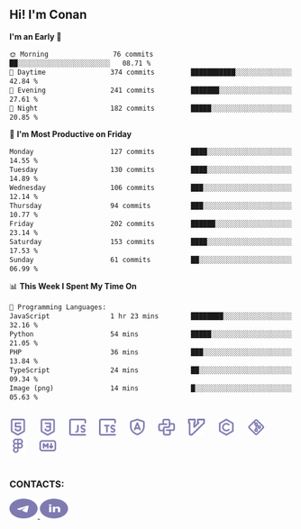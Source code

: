 ## Hi! I'm Conan

<!--START_SECTION:waka-->
**I'm an Early 🐤** 

```text
🌞 Morning                76 commits          ██░░░░░░░░░░░░░░░░░░░░░░░   08.71 % 
🌆 Daytime                374 commits         ███████████░░░░░░░░░░░░░░   42.84 % 
🌃 Evening                241 commits         ███████░░░░░░░░░░░░░░░░░░   27.61 % 
🌙 Night                  182 commits         █████░░░░░░░░░░░░░░░░░░░░   20.85 % 
```
📅 **I'm Most Productive on Friday** 

```text
Monday                   127 commits         ████░░░░░░░░░░░░░░░░░░░░░   14.55 % 
Tuesday                  130 commits         ████░░░░░░░░░░░░░░░░░░░░░   14.89 % 
Wednesday                106 commits         ███░░░░░░░░░░░░░░░░░░░░░░   12.14 % 
Thursday                 94 commits          ███░░░░░░░░░░░░░░░░░░░░░░   10.77 % 
Friday                   202 commits         ██████░░░░░░░░░░░░░░░░░░░   23.14 % 
Saturday                 153 commits         ████░░░░░░░░░░░░░░░░░░░░░   17.53 % 
Sunday                   61 commits          ██░░░░░░░░░░░░░░░░░░░░░░░   06.99 % 
```


📊 **This Week I Spent My Time On** 

```text
💬 Programming Languages: 
JavaScript               1 hr 23 mins        ████████░░░░░░░░░░░░░░░░░   32.16 % 
Python                   54 mins             █████░░░░░░░░░░░░░░░░░░░░   21.05 % 
PHP                      36 mins             ███░░░░░░░░░░░░░░░░░░░░░░   13.84 % 
TypeScript               24 mins             ██░░░░░░░░░░░░░░░░░░░░░░░   09.34 % 
Image (png)              14 mins             █░░░░░░░░░░░░░░░░░░░░░░░░   05.63 % 
```


<!--END_SECTION:waka-->


<br>

<div align="left">
  <img src="icons/skills/html.svg" height="30" alt="html5"/>
  <img width="15"/>
  <img src="icons/skills/css.svg" height="30" alt="css"/>
    <img width="15"/>
  <img src="icons/skills/javascript.svg" height="30" alt="javascript"/>
  <img width="15"/>
  <img src="icons/skills/typescript.svg" height="30" alt="typescript"/>
  <img width="15"/>
  <img src="icons/skills/angular.svg" height="30" alt="angular"/>
  <img width="15"/>
  <img src="icons/skills/python.svg" height="30" alt="python"/>
  <img width="15"/>
  <img src="icons/skills/vim.svg" height="30" alt="vim"  />
  <img width="15"/>
  <img src="icons/skills/c.svg" height="30" alt="c"/>
  <img width="15"/>
  <img src="icons/skills/git.svg" height="30" alt="git"/>
  <img width="15"/>
  <img src="icons/skills/figma.svg" height="30" alt="figma"/>
  <img width="15"/>
  <img src="icons/skills/markdown.svg" height="30" alt="markdown"/>
</div>

<br>


### CONTACTS:

<div align="left">
  <a href="https://t.me/gkkconan">
    <img src="icons/contacts/telegram.svg" width="50" height="35" alt="telegram"/>
  </a>
  <a href="https://www.linkedin.com/in/gkkconan">
    <img src="icons/contacts/linkedin.svg" width="50" height="35" alt="linkedin"/>
  </a>
</div>
